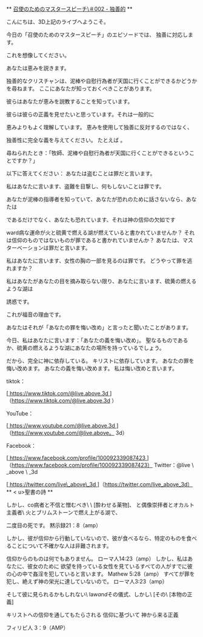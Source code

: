 ** <u>召使のためのマスタースピーチ\＃002  -
独善的</u> **

こんにちは、3D上記のライブへようこそ。

今日の「召使のためのマスタースピーチ」のエピソードでは、
独善に対応します。

これを想像してください。

あなたは恵みを説きます。

独善的なクリスチャンは、泥棒や自慰行為者が天国に行くことができるかどうかを尋ねます。
ここにあなたが知っておくべきことがあります。

彼らはあなたが恵みを説教することを知っています。

彼らは彼らの正義を見せたいと思っています。それは一般的に

恵みよりもよく理解しています。
恵みを使用して独善に反対するのではなく、

独善性に完全な義を与えてください。 たとえば
。

尋ねられたとき：「牧師、泥棒や自慰行為者が天国に行くことができるということですか？」

以下に答えてください：
あなたは盗むことは罪だと言います。

私はあなたに言います、盗難を目撃し、何もしないことは罪です。

あなたが泥棒の指導者を知っていて、あなたが恐れのために話さないなら、あなたは

であるだけでなく、あなたも恐れています、それは神の信仰の欠如です

ward病な運命が火と硫黄で燃える湖が燃えていると書かれていませんか？
それは信仰のものではないものが罪であると書かれていませんか？
あなたは、マスターベーションは罪だと言います。

私はあなたに言います、女性の胸の一部を見るのは罪です。
どうやって罪を逃れますか？

私はあなたがあなたの目を摘み取らない限り、あなたに言います、硫黄の燃えるような湖は

誘惑です。

これが福音の理由です。

あなたはそれが「あなたの罪を悔い改め」と言ったと聞いたことがあります。

今日、私はあなたに言います：「あなたの義を悔い改め」。
聖なるものであるか、硫黄の燃えるような湖にあなたの場所を持っているでしょう。

だから、完全に神に依存している。 キリストに依存しています。
あなたの罪を悔い改めます。 あなたの義を悔い改めます。 私は悔い改めと言います。

tiktok：

[<u> https://www.tiktok.com/@live.above.3d </u>]（https://www.tiktok.com/@live.above.3d ）

YouTube：

[<u> https://www.youtube.com/@live.above.3d </u>]（https://www.youtube.com/@live.above。 3d）

Facebook：

[<u> https://www.facebook.com/profile/100092339087423 </u>]（https://www.facebook.com/profile/100092339087423）
Twitter：@live \ _above \ _3d

[<u> https://twitter.com/live\_above\_3d </u>]（https://twitter.com/live_above_3d）
** < u>聖書の詩</u> **

しかし、co病者と不信と憎むべき\ \ [酔わせる薬物\]、
と偶像崇拝者とオカルト主義者\ 火とブリムストーンで燃え上がる湖で、

二度目の死です。
黙示録21：8（amp）

しかし、彼が信仰から行動していないので、彼が食べるなら、特定のものを食べることについて不確かな人は非難されます。

信仰からのものは何でもありません。
ローマ人14:23（amp）
しかし、私はあなたに、彼女のために
欲望を持っている女性を見ているすべての人がすでに彼の心の中で姦淫を犯していると言います。
Mathew 5:28（amp）
すべてが罪を犯し、絶えず神の栄光に達していないので。
ローマ人3:23（amp）

そして彼に見られるかもしれない\  law*and*その儀式、しかし\ [その\ [本物の正義\]

キリストへの信仰を通してもたらされる
信仰に基づいて
神から来る正義

フィリピ人 3：9（AMP）





